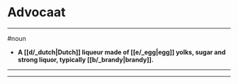 # Advocaat
---
#noun
- **A [[d/_dutch|Dutch]] liqueur made of [[e/_egg|egg]] yolks, sugar and strong liquor, typically [[b/_brandy|brandy]].**
---
---
